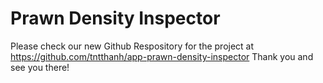 # Prawn Density Inspector
Please check our new Github Respository for the project at
<br/>
https://github.com/tntthanh/app-prawn-density-inspector
Thank you and see you there!


